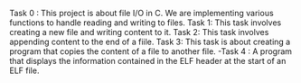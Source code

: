 Task 0 : This project is about file I/O in C. We are implementing various functions to handle reading and writing to files.
Task 1: This task involves creating a new file and writing content to it.
Task 2: This task involves appending content to the end of a fiile.
Task 3: This task is about creating a program that copies the content of a file to another file.
-Task 4 : A program that displays the information contained in the ELF header at the start of an ELF file.
